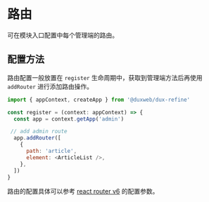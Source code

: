 # 路由

可在模块入口配置中每个管理端的路由。

## 配置方法

路由配置一般放置在 `register` 生命周期中，获取到管理端方法后再使用 `addRouter` 进行添加路由操作。

```js
import { appContext, createApp } from '@duxweb/dux-refine'

const register = (context: appContext) => {
  const app = context.getApp('admin')

 // add admin route
  app.addRouter([
    {
      path: 'article',
      element: <ArticleList />,
    },
  ])
}
```

路由的配置具体可以参考 [react router v6](https://reactrouter.com/en/main/route/route) 的配置参数。